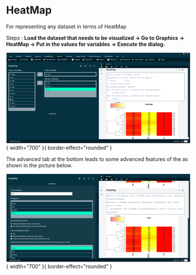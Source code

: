 # HeatMap

For representing any dataset in terms of HeatMap

Steps
: __Load the dataset that needs to be visualized -> Go to Graphics -> HeatMap -> Put in the values for variables -> Execute the dialog.__

![alt text](screenshots/image176.png){ width="700" }{ border-effect="rounded" }

The advanced tab at the bottom leads to some advanced features of the as shown in the picture below.

![alt text](screenshots/image177.png){ width="700" }{ border-effect="rounded" }
